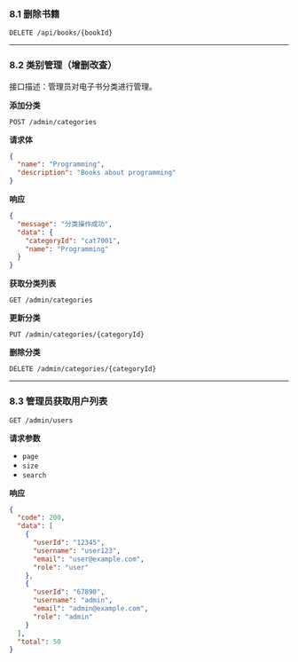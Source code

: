 


### **8.1 删除书籍**
```http
DELETE /api/books/{bookId}
```

---

### **8.2 类别管理（增删改查）**
接口描述：管理员对电子书分类进行管理。

**添加分类**
```http
POST /admin/categories
```
**请求体**
```json
{
  "name": "Programming",
  "description": "Books about programming"
}
```
**响应**
```json
{
  "message": "分类操作成功",
  "data": {
    "categoryId": "cat7001",
    "name": "Programming"
  }
}
```

**获取分类列表**
```http
GET /admin/categories
```

**更新分类**
```http
PUT /admin/categories/{categoryId}
```

**删除分类**
```http
DELETE /admin/categories/{categoryId}
```

---

### **8.3 管理员获取用户列表**
```http
GET /admin/users
```
**请求参数**  
- `page`  
- `size`  
- `search`

**响应**
```json
{
  "code": 200,
  "data": [
    {
      "userId": "12345",
      "username": "user123",
      "email": "user@example.com",
      "role": "user"
    },
    {
      "userId": "67890",
      "username": "admin",
      "email": "admin@example.com",
      "role": "admin"
    }
  ],
  "total": 50
}
```

